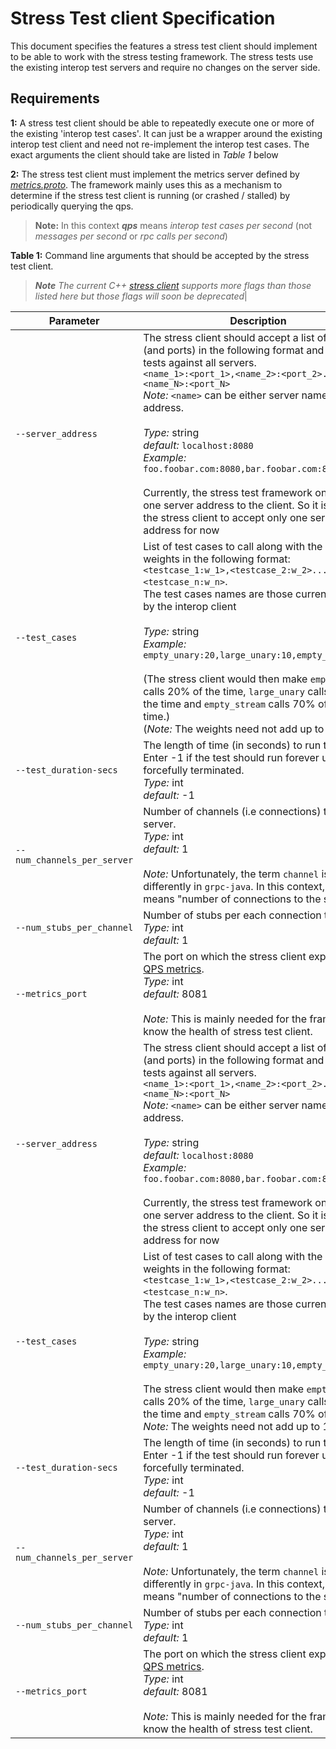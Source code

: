 ﻿Stress Test client Specification
=========================
This document specifies the features a stress test client should implement to be able to work with the stress testing framework. The stress tests use the existing interop test servers and require no changes on the server side.

**Requirements**
--------------
**1:** A stress test client should be able to repeatedly execute one or more of the existing 'interop test cases'. It can just be a wrapper around the existing interop test client and need not re-implement the interop test cases. The exact arguments the client should take are listed in _Table 1_ below

**2:** The stress test client must implement the metrics server defined by _[metrics.proto](https://github.com/grpc/grpc/blob/master/src/proto/grpc/testing/metrics.proto)_.  The framework mainly uses this as a mechanism to determine if the stress test client is running (or crashed / stalled) by periodically querying the qps.

>**Note:** In this context  _**qps**_  means _interop test cases per second_  (not _messages per second_ or _rpc calls per second_)


**Table 1:** Command line arguments that should be accepted by the stress test client.

>_**Note** The current C++ [stress client](https://github.com/grpc/grpc/blob/master/test/cpp/interop/stress_test.cc) supports more flags than those listed here but those flags will soon be deprecated_|

Parameter             |                    Description
----------------------|---------------------------------
`--server_address`    | The stress client should accept a list of servers (and ports) in the following format and run the tests against all servers. <br> ```<name_1>:<port_1>,<name_2>:<port_2>..<name_N>:<port_N>``` <br> _Note:_ `<name>` can be either server name or IP address. <br><br> _Type:_ string <br> _default:_ ```localhost:8080``` <br> _Example:_ ``foo.foobar.com:8080,bar.foobar.com:8080`` <br><br> Currently, the stress test framework only passes one server address to the client. So it is okay for the stress client to accept only one server address for now
`--test_cases`        |   List of test cases to call along with the relative weights in the following format: <br> `<testcase_1:w_1>,<testcase_2:w_2>...<testcase_n:w_n>`. <br>  The test cases names are those currently used by the interop client <br><br> _Type:_ string <br> _Example:_ `empty_unary:20,large_unary:10,empty_stream:70` <br><br> (The stress client would then make `empty_unary` calls 20% of the time, `large_unary` calls 10% of the time and `empty_stream` calls 70% of the time.) <br> (_Note:_ The weights need not add up to 100)
`--test_duration-secs`     | The length of time (in seconds) to run the test. Enter -1 if the test should run forever until forcefully terminated. <br> _Type:_ int <br> _default:_ -1
`--num_channels_per_server` |        Number of channels (i.e connections) to each server. <br> _Type:_ int <br> _default:_ 1 <br><br> _Note:_ Unfortunately, the term `channel` is used differently in `grpc-java`. In this context, this really means "number of connections to the server" 
`--num_stubs_per_channel `  |  Number of stubs per each connection to server.  <br> _Type:_ int <br> _default:_ 1
`--metrics_port`            | The port on which the stress client exposes the [QPS metrics](https://github.com/grpc/grpc/blob/master/src/proto/grpc/testing/metrics.proto). <br> _Type:_ int <br> _default:_ 8081 <br><br> _Note:_ This is mainly needed for the framework to know the health of stress test client.
                           `--server_address`    | The stress client should accept a list of servers (and ports) in the following format and run the tests against all servers. <br> ```<name_1>:<port_1>,<name_2>:<port_2>..<name_N>:<port_N>``` <br> _Note:_ `<name>` can be either server name or IP address. <br><br> _Type:_ string <br> _default:_ ```localhost:8080``` <br> _Example:_ ``foo.foobar.com:8080,bar.foobar.com:8080`` <br><br> Currently, the stress test framework only passes one server address to the client. So it is okay for the stress client to accept only one server address for now
`--test_cases`        |   List of test cases to call along with the relative weights in the following format: <br> `<testcase_1:w_1>,<testcase_2:w_2>...<testcase_n:w_n>`. <br>  The test cases names are those currently used by the interop client <br><br> _Type:_ string <br> _Example:_ `empty_unary:20,large_unary:10,empty_stream:70` <br><br> The stress client would then make `empty_unary` calls 20% of the time, `large_unary` calls 10% of the time and `empty_stream` calls 70% of the time. <br> _Note:_ The weights need not add up to 100
`--test_duration-secs`     | The length of time (in seconds) to run the test. Enter -1 if the test should run forever until forcefully terminated. <br> _Type:_ int <br> _default:_ -1
`--num_channels_per_server` |        Number of channels (i.e connections) to each server. <br> _Type:_ int <br> _default:_ 1 <br><br> _Note:_ Unfortunately, the term `channel` is used differently in `grpc-java`. In this context, this really means "number of connections to the server" 
`--num_stubs_per_channel `  |  Number of stubs per each connection to server.  <br> _Type:_ int <br> _default:_ 1
`--metrics_port`            | The port on which the stress client exposes the [QPS metrics](https://github.com/grpc/grpc/blob/master/src/proto/grpc/testing/metrics.proto). <br> _Type:_ int <br> _default:_ 8081 <br><br> _Note:_ This is mainly needed for the framework to know the health of stress test client.
